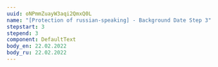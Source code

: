 ```yaml
---
uuid: oNPmmZuayW3aqi2QmxQ0L
name: "[Protection of russian-speaking] - Background Date Step 3"
stepstart: 3
stepend: 3
component: DefaultText
body_en: 22.02.2022
body_ru: 22.02.2022
---
```

